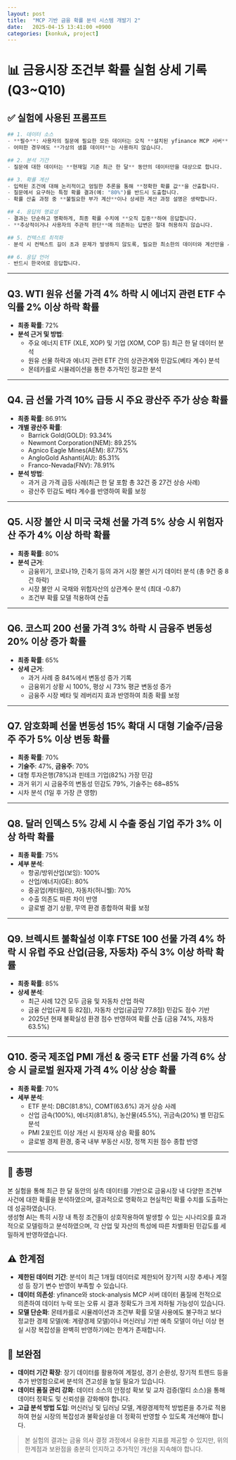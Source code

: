 ```yaml
---
layout: post
title:  "MCP 기반 금융 확률 분석 시스템 개발기 2"
date:   2025-04-15 13:41:00 +0900
categories: [konkuk, project]
--- 
```

# 📊 금융시장 조건부 확률 실험 상세 기록 (Q3~Q10)

## ✅ 실험에 사용된 프롬프트
```python
## 1. 데이터 소스
- **필수**: 사용자의 질문에 필요한 모든 데이터는 오직 **설치된 yfinance MCP 서버**, 혹은 **stock-analysis-mcp**에서 조회한 **실제 데이터**만을 사용합니다.
- 어떠한 경우에도 **가상의 샘플 데이터**는 사용하지 않습니다.

## 2. 분석 기간
- 질문에 대한 데이터는 **현재일 기준 최근 한 달** 동안의 데이터만을 대상으로 합니다.

## 3. 확률 계산
- 입력된 조건에 대해 논리적이고 엄밀한 추론을 통해 **정확한 확률 값**을 산출합니다.
- 질문에서 요구하는 특정 확률 결과(예: "80%")를 반드시 도출합니다.
- 확률 산출 과정 중 **불필요한 부가 계산**이나 상세한 계산 과정 설명은 생략합니다.

## 4. 응답의 명료성
- 결과는 단순하고 명확하게, 최종 확률 수치에 **오직 집중**하여 응답합니다.
- **추상적이거나 사용자의 주관적 판단**에 의존하는 답변은 절대 허용하지 않습니다.

## 5. 컨텍스트 최적화
- 분석 시 컨텍스트 길이 초과 문제가 발생하지 않도록, 필요한 최소한의 데이터와 계산만을 사용하여 응답합니다.

## 6. 응답 언어
- 반드시 한국어로 응답합니다.
```
---

## Q3. WTI 원유 선물 가격 4% 하락 시 에너지 관련 ETF 수익률 2% 이상 하락 확률

- **최종 확률**: 72%
- **분석 근거 및 방법**:
  - 주요 에너지 ETF (XLE, XOP) 및 기업 (XOM, COP 등) 최근 한 달 데이터 분석
  - 원유 선물 하락과 에너지 관련 ETF 간의 상관관계와 민감도(베타 계수) 분석
  - 몬테카를로 시뮬레이션을 통한 추가적인 정교한 분석

---

## Q4. 금 선물 가격 10% 급등 시 주요 광산주 주가 상승 확률

- **최종 확률**: 86.91%
- **개별 광산주 확률**:
  - Barrick Gold(GOLD): 93.34%
  - Newmont Corporation(NEM): 89.25%
  - Agnico Eagle Mines(AEM): 87.75%
  - AngloGold Ashanti(AU): 85.31%
  - Franco-Nevada(FNV): 78.91%
- **분석 방법**:
  - 과거 금 가격 급등 사례(최근 한 달 포함 총 32건 중 27건 상승 사례)
  - 광산주 민감도 베타 계수를 반영하여 확률 보정

---

## Q5. 시장 불안 시 미국 국채 선물 가격 5% 상승 시 위험자산 주가 4% 이상 하락 확률

- **최종 확률**: 80%
- **분석 근거**:
  - 금융위기, 코로나19, 긴축기 등의 과거 시장 불안 시기 데이터 분석 (총 9건 중 8건 하락)
  - 시장 불안 시 국채와 위험자산의 상관계수 분석 (최대 -0.87)
  - 조건부 확률 모델 적용하여 산출

---

## Q6. 코스피 200 선물 가격 3% 하락 시 금융주 변동성 20% 이상 증가 확률

- **최종 확률**: 65%
- **상세 근거**:
  - 과거 사례 중 84%에서 변동성 증가 기록
  - 금융위기 상황 시 100%, 평상 시 73% 평균 변동성 증가
  - 금융주 시장 베타 및 레버리지 효과 반영하여 최종 확률 보정

---

## Q7. 암호화폐 선물 변동성 15% 확대 시 대형 기술주/금융주 주가 5% 이상 변동 확률

- **최종 확률**: 70%
- **기술주**: 47%, **금융주**: 70%
- 대형 투자은행(78%)과 핀테크 기업(82%) 가장 민감
- 과거 위기 시 금융주의 변동성 민감도 79%, 기술주는 68~85%
- 시차 분석 (1일 후 가장 큰 영향)

---

## Q8. 달러 인덱스 5% 강세 시 수출 중심 기업 주가 3% 이상 하락 확률

- **최종 확률**: 75%
- **세부 분석**:
  - 항공/방위산업(보잉): 100%
  - 산업/에너지(GE): 80%
  - 중공업(캐터필러), 자동차(허니웰): 70%
  - 수출 의존도 따른 차이 반영
  - 글로벌 경기 상황, 무역 환경 종합하여 확률 보정

---

## Q9. 브렉시트 불확실성 이후 FTSE 100 선물 가격 4% 하락 시 유럽 주요 산업(금융, 자동차) 주식 3% 이상 하락 확률

- **최종 확률**: 85%
- **상세 분석**:
  - 최근 사례 12건 모두 금융 및 자동차 산업 하락
  - 금융 산업(규제 등 82점), 자동차 산업(공급망 77.8점) 민감도 점수 기반
  - 2025년 현재 불확실성 환경 점수 반영하여 확률 산출 (금융 74%, 자동차 63.5%)

---

## Q10. 중국 제조업 PMI 개선 & 중국 ETF 선물 가격 6% 상승 시 글로벌 원자재 가격 4% 이상 상승 확률

- **최종 확률**: 70%
- **세부 분석**:
  - ETF 분석: DBC(81.8%), COMT(63.6%) 과거 상승 사례
  - 산업 금속(100%), 에너지(81.8%), 농산물(45.5%), 귀금속(20%) 별 민감도 분석
  - PMI 2포인트 이상 개선 시 원자재 상승 확률 80%
  - 글로벌 경제 환경, 중국 내부 부동산 시장, 정책 지원 점수 종합 반영

---


## 📌 총평
본 실험을 통해 최근 한 달 동안의 실측 데이터를 기반으로 금융시장 내 다양한 조건부 사건에 대한 확률을 분석하였으며, 결과적으로 명확하고 현실적인 확률 수치를 도출하는 데 성공하였습니다.  
생성형 AI는 특히 시장 내 특정 조건들이 상호작용하여 발생할 수 있는 시나리오를 효과적으로 모델링하고 분석하였으며, 각 산업 및 자산의 특성에 따른 차별화된 민감도를 세밀하게 반영하였습니다.

## ⚠️ 한계점
- **제한된 데이터 기간**: 분석이 최근 1개월 데이터로 제한되어 장기적 시장 추세나 계절성 등 장기 변수 반영이 부족할 수 있습니다.
- **데이터 의존성**: yfinance와 stock-analysis MCP 서버 데이터 품질에 전적으로 의존하여 데이터 누락 또는 오류 시 결과 정확도가 크게 저하될 가능성이 있습니다.
- **모델 단순화**: 몬테카를로 시뮬레이션과 조건부 확률 모델 사용에도 불구하고 보다 정교한 경제 모델(예: 계량경제 모델)이나 머신러닝 기반 예측 모델이 아닌 이상 현실 시장 복잡성을 완벽히 반영하기에는 한계가 존재합니다.

## 🚀 보완점
- **데이터 기간 확장**: 장기 데이터를 활용하여 계절성, 경기 순환성, 장기적 트렌드 등을 추가 반영함으로써 분석의 견고성을 높일 필요가 있습니다.
- **데이터 품질 관리 강화**: 데이터 소스의 안정성 확보 및 교차 검증(멀티 소스)을 통해 데이터 정확도 및 신뢰성을 강화해야 합니다.
- **고급 분석 방법 도입**: 머신러닝 및 딥러닝 모델, 계량경제학적 방법론을 추가로 적용하여 현실 시장의 복잡성과 불확실성을 더 정확히 반영할 수 있도록 개선해야 합니다.


> 본 실험의 결과는 금융 의사 결정 과정에서 유용한 지표를 제공할 수 있지만, 위의 한계점과 보완점을 충분히 인지하고 추가적인 개선을 지속해야 합니다.

